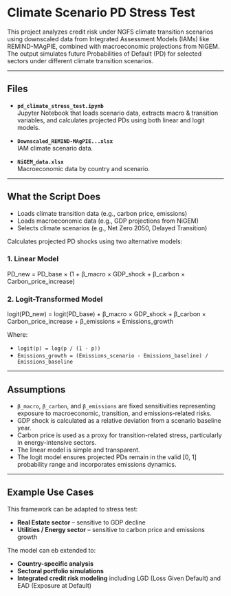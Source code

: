 # Climate Scenario PD Stress Test

This project analyzes credit risk under NGFS climate transition scenarios using downscaled data from Integrated Assessment Models (IAMs) like REMIND-MAgPIE, combined with macroeconomic projections from NiGEM. The output simulates future Probabilities of Default (PD) for selected sectors under different climate transition scenarios.

---

## Files

- **`pd_climate_stress_test.ipynb`**  
  Jupyter Notebook that loads scenario data, extracts macro & transition variables, and calculates projected PDs using both linear and logit models.

- **`Downscaled_REMIND-MAgPIE...xlsx`**  
  IAM climate scenario data.

- **`NiGEM_data.xlsx`**  
  Macroeconomic data by country and scenario.

---

## What the Script Does

- Loads climate transition data (e.g., carbon price, emissions)  
- Loads macroeconomic data (e.g., GDP projections from NiGEM)  
- Selects climate scenarios (e.g., Net Zero 2050, Delayed Transition)  

Calculates projected PD shocks using two alternative models:

### 1. Linear Model

PD_new = PD_base × (1 + β_macro × GDP_shock + β_carbon × Carbon_price_increase)


### 2. Logit-Transformed Model

logit(PD_new) = logit(PD_base) + β_macro × GDP_shock + β_carbon × Carbon_price_increase + β_emissions × Emissions_growth


Where:

- `logit(p) = log(p / (1 - p))`  
- `Emissions_growth = (Emissions_scenario - Emissions_baseline) / Emissions_baseline`

---

## Assumptions

- `β_macro`, `β_carbon`, and `β_emissions` are fixed sensitivities representing exposure to macroeconomic, transition, and emissions-related risks.
- GDP shock is calculated as a relative deviation from a scenario baseline year.
- Carbon price is used as a proxy for transition-related stress, particularly in energy-intensive sectors.
- The linear model is simple and transparent.
- The logit model ensures projected PDs remain in the valid [0, 1] probability range and incorporates emissions dynamics.

---

## Example Use Cases

This framework can be adapted to stress test:

- **Real Estate sector** – sensitive to GDP decline  
- **Utilities / Energy sector** – sensitive to carbon price and emissions growth  

The model can eb extended to:

- **Country-specific analysis**  
- **Sectoral portfolio simulations**  
- **Integrated credit risk modeling** including LGD (Loss Given Default) and EAD (Exposure at Default)
